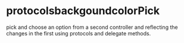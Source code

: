 # protocolsbackgoundcolorPick
pick and choose an option from a second controller and reflecting the changes in the first using protocols and delegate methods.
